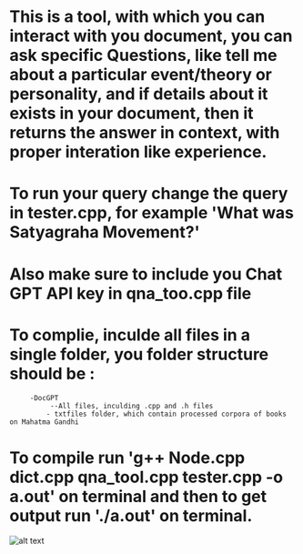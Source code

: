 # This is a tool, with which you can interact with you document, you can ask specific Questions, like tell me about a particular event/theory or personality, and if details about it exists in your document, then it returns the answer in context, with proper interation like experience.

# To run your query change the query in tester.cpp, for example 'What was Satyagraha Movement?'
# Also make sure to include you Chat GPT API key in qna_too.cpp file
# To complie, inculde all files in a single folder, you folder structure should be : 
         -DocGPT
              --All files, inculding .cpp and .h files
	         - txtfiles folder, which contain processed corpora of books on Mahatma Gandhi
         
# To compile run 'g++ Node.cpp dict.cpp qna_tool.cpp tester.cpp -o a.out' on terminal and then to get output run './a.out' on terminal.

![alt text](https://photos.app.goo.gl/mirVpF4HLJh3VaXY8)